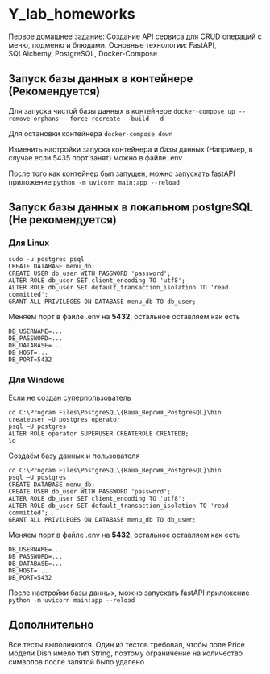 # Y_lab_homeworks
Первое домашнее задание: Создание API сервиса для CRUD операций с меню, подменю и блюдами. Основные технологии: FastAPI, SQLAlchemy, PostgreSQL, Docker-Compose

## Запуск базы данных в контейнере (Рекомендуется)
Для запуска чистой базы данных в контейнере
`docker-compose up --remove-orphans --force-recreate --build  -d`

Для остановки контейнера `docker-compose down`

Изменить настройки запуска контейнера и базы данных (Например, в случае если 5435 порт занят) можно в файле .env

После того как контейнер был запущен, можно запускать fastAPI приложение
`python -m uvicorn main:app --reload`
## Запуск базы данных в локальном postgreSQL (Не рекомендуется)

### Для Linux
```
sudo -u postgres psql
CREATE DATABASE menu_db;
CREATE USER db_user WITH PASSWORD 'password';
ALTER ROLE db_user SET client_encoding TO 'utf8';
ALTER ROLE db_user SET default_transaction_isolation TO 'read committed';
GRANT ALL PRIVILEGES ON DATABASE menu_db TO db_user;
```
Меняем порт в файле .env на **5432**, остальное оставляем как есть
```
DB_USERNAME=...
DB_PASSWORD=...
DB_DATABASE=...
DB_HOST=...
DB_PORT=5432
```

### Для Windows
Если не создан суперпользователь
```
cd C:\Program Files\PostgreSQL\{Ваша_Версия_PostgreSQL}\bin
createuser –U postgres operator
psql –U postgres
ALTER ROLE operator SUPERUSER CREATEROLE CREATEDB;
\q
```
Создаём базу данных и пользователя
```
cd C:\Program Files\PostgreSQL\{Ваша_Версия_PostgreSQL}\bin
psql –U postgres
CREATE DATABASE menu_db;
CREATE USER db_user WITH PASSWORD 'password';
ALTER ROLE db_user SET client_encoding TO 'utf8';
ALTER ROLE db_user SET default_transaction_isolation TO 'read committed';
GRANT ALL PRIVILEGES ON DATABASE menu_db TO db_user;
```
Меняем порт в файле .env на **5432**, остальное оставляем как есть
```
DB_USERNAME=...
DB_PASSWORD=...
DB_DATABASE=...
DB_HOST=...
DB_PORT=5432
```

После настройки базы данных, можно запускать fastAPI приложение
`python -m uvicorn main:app --reload`


## Дополнительно
Все тесты выполняются.
Один из тестов требовал, чтобы поле Price модели Dish имело тип String, поэтому ограничение на количество символов после запятой было удалено